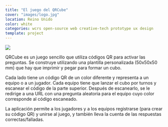 ```yaml
---
title: "El juego del QRCube"
cover: "images/logo.jpg"
location: Reino Unido
color: white
categories: wcrs open-source web creative-tech prototype ux design
template: project
---
```


![](/work/qrcube/images/1.png)

QRCube es un juego sencillo que utiliza códigos QR para activar las preguntas. Se construye utilizando una plantilla personalizada (50x50x50 mm) que hay que imprimir y pegar para formar un cubo.

Cada lado tiene un código QR de un color diferente y representa a un equipo o a un jugador. Cada equipo tiene que lanzar el cubo por turnos y escanear el código de la parte superior. Después de escanearlo, se le redirige a una URL con una pregunta aleatoria para el equipo cuyo color corresponde al código escaneado.

La aplicación permite a los jugadores y a los equipos registrarse (para crear su código QR) y unirse al juego, y también lleva la cuenta de las respuestas correctas/falladas.
